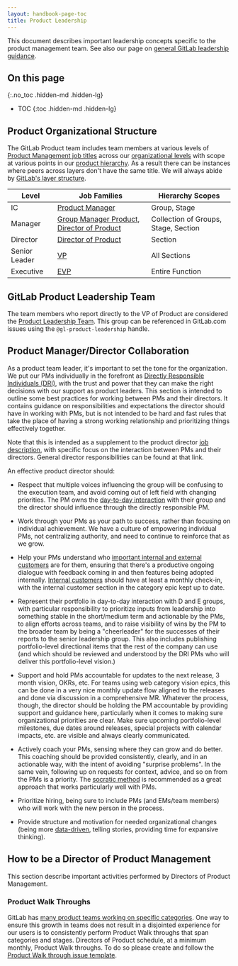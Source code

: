 ```yaml
---
layout: handbook-page-toc
title: Product Leadership
---
```


This document describes important leadership concepts specific to the product
management team. See also our page on [general GitLab leadership guidance](/handbook/leadership).

## On this page
{:.no_toc .hidden-md .hidden-lg}

- TOC
{:toc .hidden-md .hidden-lg}

## Product Organizational Structure
The GitLab Product team includes team members at various levels of [Product Management job titles](/handbook/product/product-management/#product-management-career-development-framework) across our [organizational levels](/company/team/structure/#levels) with scope at various points in our [product hierarchy](/handbook/product/categories/#hierarchy). As a result there can be instances where peers across layers don't have the same title. We will always abide by [GitLab's layer structure](/company/team/structure/#layers).

| Level | Job Families | Hierarchy Scopes |
| - | - | - |
| IC | [Product Manager](/job-families/product/product-manager/) | Group, Stage |
| Manager | [Group Manager Product](/job-families/product/group-manager-product/), [Director of Product](/job-families/product/director-of-product/) | Collection of Groups, Stage, Section |
| Director | [Director of Product](/job-families/product/director-of-product/) | Section | 
| Senior Leader | [VP](/job-families/product/vp-of-product/) | All Sections |
| Executive | [EVP](/job-families/product/evp-of-product/) | Entire Function |

## GitLab Product Leadership Team
The team members who report directly to the VP of Product are considered the [Product Leadership Team](https://gitlab.com/groups/gl-product-leadership/-/group_members).
This group can be referenced in GitLab.com issues using the `@gl-product-leadership` handle.

## Product Manager/Director Collaboration

As a product team leader, it's important to set the tone for the organization.
We put our PMs individually in the forefront as
[Directly Responsible Individuals (DRI)](/handbook/people-group/directly-responsible-individuals/),
with the trust and power that they can make the right decisions with our support as
product leaders. This section is intended to outline some best practices for
working between PMs and their directors. It contains guidance on responsibilities and
expectations the director should have in working with PMs, but is not intended
to be hard and fast rules that take the place of having a strong working relationship
and prioritizing things effectively together.

Note that this is intended as a supplement to the product director
[job description](/job-families/product/director-of-product/), with
specific focus on the interaction between PMs and their directors. General director
responsibilities can be found at that link.

An effective product director should:

- Respect that multiple voices influencing the group will be confusing to the
  execution team, and avoid coming out of left field with changing priorities.
  The PM owns the [day-to-day interaction](/handbook/product/product-management/process/#working-with-your-group)
  with their group and the director should influence through the directly responsible
  PM.

- Work through your PMs as your path to success, rather than focusing on individual
  achievement. We have a culture of empowering individual PMs, not centralizing
  authority, and need to continue to reinforce that as we grow.

- Help your PMs understand who [important internal and external customers](/handbook/product/product-management/process/#sensing-mechanisms)
  are for them, ensuring that there's a productive ongoing dialogue with feedback
  coming in and then features being adopted internally. [Internal customers](/handbook/values/#dogfooding)
  should have at least a monthly check-in, with the internal customer section
  in the category epic kept up to date.

- Represent their portfolio in day-to-day interaction with D and E groups, with
  particular responsibility to prioritize inputs from leadership into something
  stable in the short/medium term and actionable by the PMs, to align efforts
  across teams, and to raise visibility of wins by the PM to the broader team
  by being a "cheerleader" for the successes of their reports to the senior
  leadership group. This also includes publishing portfolio-level directional
  items that the rest of the company can use (and which should be reviewed and
  understood by the DRI PMs who will deliver this portfolio-level vision.)

- Support and hold PMs accountable for updates to the next release, 3 month vision, OKRs, etc.
  For teams using web category vision epics, this can be done in a very nice
  monthly update flow aligned to the releases and done via discussion in a comprehensive
  MR. Whatever the process, though, the director should be holding the PM accountable
  by providing support and guidance here, particularly when it comes to making sure
  organizational priorities are clear. Make sure upcoming portfolio-level milestones,
  due dates around releases, special projects with calendar impacts, etc. are visible
  and always clearly communicated.

- Actively coach your PMs, sensing where they can grow and do better. This
  coaching should be provided consistently, clearly, and in an actionable way, with
  the intent of avoiding "surprise problems". In the same vein, following up on
  requests for context, advice, and so on from the PMs is a priority. The
  [socratic method](/handbook/leadership/#management-group) is
  recommended as a great approach that works particularly well with PMs.

- Prioritize hiring, being sure to include PMs (and EMs/team members) who will work
  with the new person in the process.

- Provide structure and motivation for needed organizational changes (being more
  [data-driven](/handbook/product/#data-driven-work),
  telling stories, providing time for expansive thinking).

## How to be a Director of Product Management
This section describe important activities performed by Directors of Product Management.

### Product Walk Throughs
GitLab has [many product teams working on specific categories](). One way to ensure this growth in teams does not result in a disjointed experience for our users is to consistently perform Product Walk throughs that span categories and stages. Directors of Product schedule, at a minimum monthly, Product Walk throughs. To do so please create and follow the [Product Walk through issue template](https://gitlab.com/gitlab-com/Product/issues/new?issuable_template=Product-Walk-Through).
